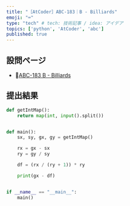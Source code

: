 ```yaml
---
title: "［AtCoder］ABC-183｜B - Billiards"
emoji: "⌨️"
type: "tech" # tech: 技術記事 / idea: アイデア
topics: ['python', 'AtCoder', 'abc']
published: true
---
```


## 設問ページ

- 🔗[ABC-183 B - Billiards](https://atcoder.jp/contests/abc183/tasks/abc183_b)

## 提出結果

```python
def getIntMap():
    return map(int, input().split())


def main():
    sx, sy, gx, gy = getIntMap()

    rx = gx - sx
    ry = gy / sy

    df = (rx / (ry + 1)) * ry

    print(gx - df)


if __name__ == "__main__":
    main()
```

